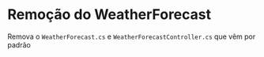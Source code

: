 # Remoção do WeatherForecast

Remova o `WeatherForecast.cs` e `WeatherForecastController.cs` que vêm por padrão

